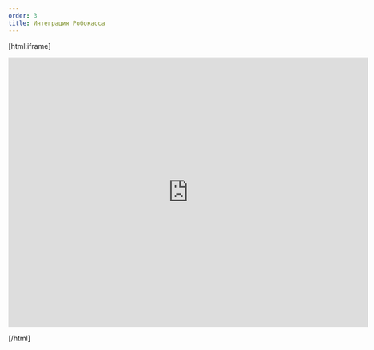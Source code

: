```yaml
---
order: 3
title: Интеграция Робокасса
---
```


[html:iframe]

<iframe width="720" height="540" src="https://runtime.video.cloud.yandex.net/player/video/vplvce43cpbh6cx5oy7f?autoplay=1&mute=0" allow="autoplay; fullscreen; accelerometer; gyroscope; picture-in-picture; encrypted-media" frameborder="0" scrolling="no"></iframe>

[/html]